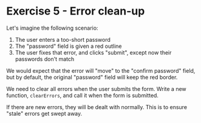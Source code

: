 # Exercise 5 - Error clean-up

Let's imagine the following scenario:

1. The user enters a too-short password
2. The "password" field is given a red outline
3. The user fixes that error, and clicks "submit", except now their passwords don't match

We would expect that the error will "move" to the "confirm password" field, but by default, the original "password" field will keep the red border.

We need to clear all errors when the user submits the form. Write a new function, `clearErrors`, and call it when the form is submitted.

If there are new errors, they will be dealt with normally. This is to ensure "stale" errors get swept away.

